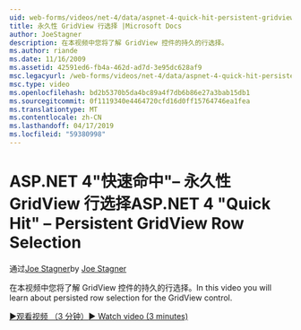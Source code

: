 ```yaml
---
uid: web-forms/videos/net-4/data/aspnet-4-quick-hit-persistent-gridview-row-selection
title: 永久性 GridView 行选择 |Microsoft Docs
author: JoeStagner
description: 在本视频中您将了解 GridView 控件的持久的行选择。
ms.author: riande
ms.date: 11/16/2009
ms.assetid: 42591ed6-fb4a-462d-ad7d-3e95dc628af9
msc.legacyurl: /web-forms/videos/net-4/data/aspnet-4-quick-hit-persistent-gridview-row-selection
msc.type: video
ms.openlocfilehash: bd2b5370b5da4bc89a4f7db6b86e27a3bab15db1
ms.sourcegitcommit: 0f1119340e4464720cfd16d0ff15764746ea1fea
ms.translationtype: MT
ms.contentlocale: zh-CN
ms.lasthandoff: 04/17/2019
ms.locfileid: "59380998"
---
```

# <a name="aspnet-4-quick-hit--persistent-gridview-row-selection"></a><span data-ttu-id="1048a-103">ASP.NET 4"快速命中"– 永久性 GridView 行选择</span><span class="sxs-lookup"><span data-stu-id="1048a-103">ASP.NET 4 "Quick Hit" – Persistent GridView Row Selection</span></span>

<span data-ttu-id="1048a-104">通过[Joe Stagner](https://github.com/JoeStagner)</span><span class="sxs-lookup"><span data-stu-id="1048a-104">by [Joe Stagner](https://github.com/JoeStagner)</span></span>

<span data-ttu-id="1048a-105">在本视频中您将了解 GridView 控件的持久的行选择。</span><span class="sxs-lookup"><span data-stu-id="1048a-105">In this video you will learn about persisted row selection for the GridView control.</span></span> 

[<span data-ttu-id="1048a-106">&#9654;观看视频 （3 分钟）</span><span class="sxs-lookup"><span data-stu-id="1048a-106">&#9654; Watch video (3 minutes)</span></span>](https://channel9.msdn.com/Blogs/ASP-NET-Site-Videos/aspnet-4-quick-hit-persistent-gridview-row-selection)
